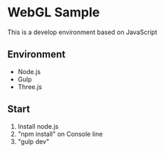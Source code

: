 # WebGL Sample
This is a develop environment based on JavaScript

## Environment

- Node.js
- Gulp
- Three.js

## Start

1. Install node.js
2. "npm install" on Console line
3. "gulp dev"
